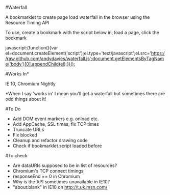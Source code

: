 #Waterfall

A bookmarklet to create page load waterfall in the browser using the Resource Timing API

To use, create a bookmark with the script below in, load a page, click the bookmark

 javascript:(function(){var el=document.createElement('script');el.type='text/javascript';el.src='https://raw.github.com/andydavies/waterfall.js';document.getElementsByTagName('body')[0].appendChild(el);})();


#Works In*

IE 10, Chromium Nightly

*When I say 'works in' I mean you'll get a waterfall but sometimes there are odd things about it!

#To Do

- Add DOM event markers e.g. onload etc.
- Add AppCache, SSL times, fix TCP times
- Truncate URLs
- Fix blocked
- Cleanup and refactor drawing code
- Check if bookmarklet script loaded before 

#To check

- Are dataURIs supposed to be in list of resources?
- Chromium's TCP connect timings
- responseEnd == 0 in Chromium
- Why is the API sometimes unavailable in IE10?
- "about:blank" in IE10 on http://t.uk.msn.com/

